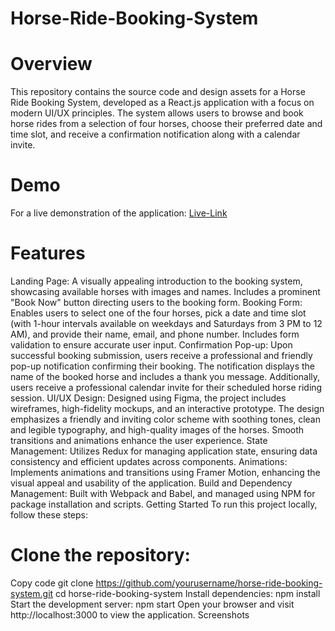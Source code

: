 # Horse-Ride-Booking-System
# Overview
This repository contains the source code and design assets for a Horse Ride Booking System, developed as a React.js application with a focus on modern UI/UX principles. The system allows users to browse and book horse rides from a selection of four horses, choose their preferred date and time slot, and receive a confirmation notification along with a calendar invite.

# Demo
For a live demonstration of the application: 
[Live-Link]( https://abhishekkumar369.github.io/Process-Schedular/) 


# Features
Landing Page: A visually appealing introduction to the booking system, showcasing available horses with images and names. Includes a prominent "Book Now" button directing users to the booking form.
Booking Form: Enables users to select one of the four horses, pick a date and time slot (with 1-hour intervals available on weekdays and Saturdays from 3 PM to 12 AM), and provide their name, email, and phone number. Includes form validation to ensure accurate user input.
Confirmation Pop-up: Upon successful booking submission, users receive a professional and friendly pop-up notification confirming their booking. The notification displays the name of the booked horse and includes a thank you message. Additionally, users receive a professional calendar invite for their scheduled horse riding session.
UI/UX Design: Designed using Figma, the project includes wireframes, high-fidelity mockups, and an interactive prototype. The design emphasizes a friendly and inviting color scheme with soothing tones, clean and legible typography, and high-quality images of the horses. Smooth transitions and animations enhance the user experience.
State Management: Utilizes Redux for managing application state, ensuring data consistency and efficient updates across components.
Animations: Implements animations and transitions using Framer Motion, enhancing the visual appeal and usability of the application.
Build and Dependency Management: Built with Webpack and Babel, and managed using NPM for package installation and scripts.
Getting Started
To run this project locally, follow these steps:

# Clone the repository:
Copy code
git clone https://github.com/yourusername/horse-ride-booking-system.git
cd horse-ride-booking-system
Install dependencies: npm install
Start the development server: npm start
Open your browser and visit http://localhost:3000 to view the application.
Screenshots
